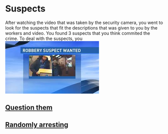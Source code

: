 # Suspects

After watching the video that was taken by the security camera, you went to look for the suspects that fit the descriptions that was given to you by the workers and video. You found 3 suspects that you think commited the crime. To deal with the suspects, you  
![suspects](../images/suspect.jpg)

## [Question them](questions.md)
## [Randomly arresting](arrest.md)